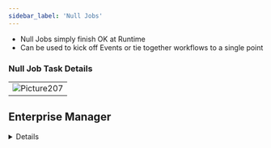 ```yaml
---
sidebar_label: 'Null Jobs'
---
```



* Null Jobs simply finish OK at Runtime 
* Can be used to kick off Events or tie together workflows to a single point

### Null Job Task Details

|                                         | 
|-----------------------------------------|
|![Picture207](../static/imgbasic/207.png)|


## Enterprise Manager

<details>

#### Null Job Task Details
|                                         |
|-----------------------------------------|
|![Picture206](../static/imgbasic/206.png)| 

</details>